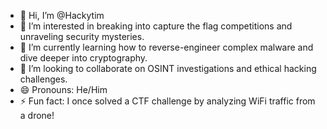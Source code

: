 - 👋 Hi, I’m @Hackytim
- 👀 I’m interested in breaking into capture the flag competitions and unraveling security mysteries.
- 🌱 I’m currently learning how to reverse-engineer complex malware and dive deeper into cryptography.
- 💞️ I’m looking to collaborate on OSINT investigations and ethical hacking challenges.
- 😄 Pronouns: He/Him
- ⚡ Fun fact: I once solved a CTF challenge by analyzing WiFi traffic from a drone!

<!---
Hackytim/Hackytim is a ✨ special ✨ repository because its `README.md` (this file) appears on your GitHub profile.
You can click the Preview link to take a look at your changes.
--->
